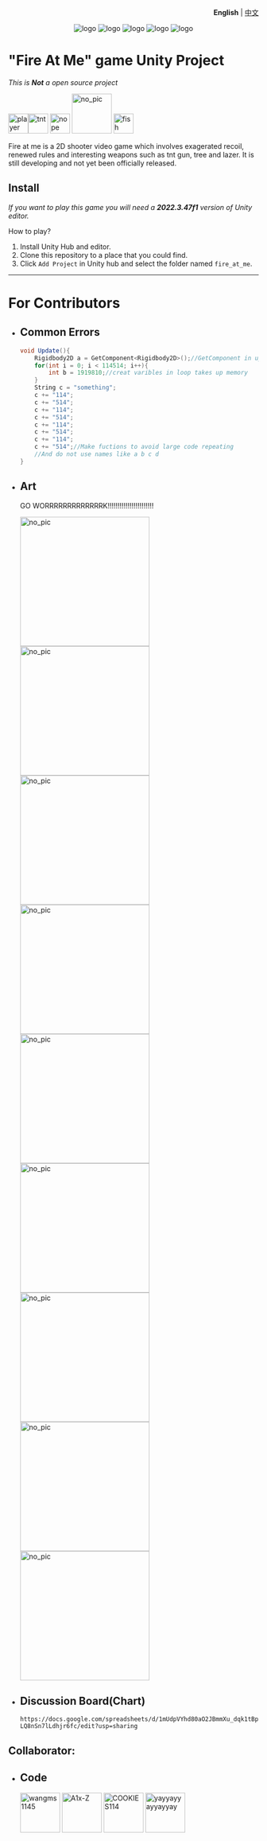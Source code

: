 <!-- 中英文切换 -->
<div align="right">
  
**English** | [中文](./README.zh-cn.md) 

</div>
<!-- 中英文切换 end -->
<div align="center">
  
![logo](./Assets/Sprites/食人树.png)
![logo](./Assets/Sprites/食人树.png)
![logo](./Assets/Sprites/食人树.png)
![logo](./Assets/Sprites/食人树.png)
![logo](./Assets/Sprites/食人树.png)

</div>

"Fire At Me" game Unity Project
==============================
_This is **Not** a open source project_

<img alt="player" src="./Assets/Sprites/玩家.png" width="40"><img alt="tnt" src="./Assets/Sprites/tnt.png" width="40">
<img alt="nope" src="./Assets/Sprites/Nope.png" width="40">
<img alt="no_pic" src="./Assets/Sprites/no_pic_red.png" width="80">
<img alt="fish" src="./Assets/Sprites/fish_bullet.png" width="40">

Fire at me is a 2D shooter video game which involves exagerated recoil, renewed rules and interesting weapons such as tnt gun, tree and lazer. It is still developing and not yet been officially released.

## Install
_If you want to play this game you will need a **2022.3.47f1** version of Unity editor._

How to play?
1. Install Unity Hub and editor.
2. Clone this repository to a place that you could find.
3. Click `Add Project` in Unity hub and select the folder named `fire_at_me`.

---------
# For Contributors
* ## Common Errors
  ```c#
  void Update(){
      Rigidbody2D a = GetComponent<Rigidbody2D>();//GetComponent in update makes your code lag
      for(int i = 0; i < 114514; i++){
          int b = 1919810;//creat varibles in loop takes up memory
      }
      String c = "something";
      c += "114";
      c += "514";
      c += "114";
      c += "514";
      c += "114";
      c += "514";
      c += "114";
      c += "514";//Make fuctions to avoid large code repeating
      //And do not use names like a b c d
  }
  ```
* ## Art
  GO WORRRRRRRRRRRRRK!!!!!!!!!!!!!!!!!!!!!!!
  
  <img alt="no_pic" src="./Assets/Sprites/no_pic_red.png" width="260"><img alt="no_pic" src="./Assets/Sprites/no_pic_red.png" width="260"><img alt="no_pic" src="./Assets/Sprites/no_pic_red.png" width="260"><img alt="no_pic" src="./Assets/Sprites/no_pic_red.png" width="260"><img alt="no_pic" src="./Assets/Sprites/no_pic_red.png" width="260"><img alt="no_pic" src="./Assets/Sprites/no_pic_red.png" width="260"><img alt="no_pic" src="./Assets/Sprites/no_pic_red.png" width="260"><img alt="no_pic" src="./Assets/Sprites/no_pic_red.png" width="260"><img alt="no_pic" src="./Assets/Sprites/no_pic_red.png" width="260">
  
* ## Discussion Board(Chart)
  `https://docs.google.com/spreadsheets/d/1mUdpVYhd80aO2JBmmXu_dqk1tBpLQ8nSn7lLdhjr6fc/edit?usp=sharing`

## Collaborator:
* ## Code
  [<img alt="wangms1145" src="https://avatars.githubusercontent.com/u/122420690?v=4" width="80">](https://github.com/wangms1145)
  [<img alt="A1x-Z" src="https://avatars.githubusercontent.com/u/166950853?v=4" width="80">](https://github.com/A1x-Z)
  [<img alt="COOKIES114" src="https://avatars.githubusercontent.com/u/181303318?v=4" width="80">](https://github.com/COOKIES114)
  [<img alt="yayyayyayyayyay" src="https://avatars.githubusercontent.com/u/169942146?v=4" width="80">](https://github.com/yayyayyayyayyay)
